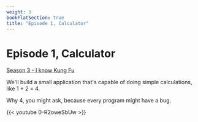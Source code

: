 ```yaml
---
weight: 3
bookFlatSection: true
title: "Episode 1, Calculator"
---
```


# Episode 1, Calculator

[Season 3 - I know Kung Fu](/docs/java/season_3/)

We'll build a small application that's capable of doing simple calculations, like 1 + 2 = 4.

Why 4, you might ask, because every program might have a bug.

{{< youtube 0-R2oweSbUw >}}